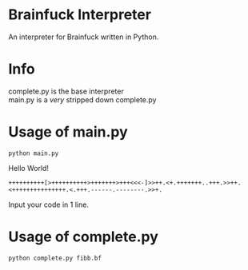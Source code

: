 # Brainfuck Interpreter
An interpreter for Brainfuck written in Python.  

# Info
complete.py is the base interpreter  
main.py is a _very_ stripped down complete.py   

# Usage of main.py
```
python main.py
```
Hello World!
```
++++++++++[>++++++++++>+++++++>+++<<<-]>>++.<+.+++++++..+++.>>++.<+++++++++++++++.<.+++.------.--------.>>+.
```
Input your code in 1 line.
# Usage of complete.py
```
python complete.py fibb.bf
```

